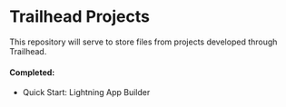 # Trailhead Projects
This repository will serve to store files from projects developed through Trailhead.

#### Completed:
- Quick Start: Lightning App Builder
